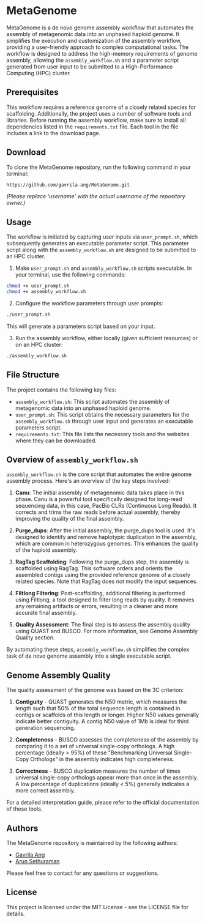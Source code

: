 # MetaGenome

MetaGenome is a de novo genome assembly workflow that automates the assembly of metagenomic data into an unphased haploid genome. It simplifies the execution and customization of the assembly workflow, providing a user-friendly approach to complex computational tasks. The workflow is designed to address the high-memory requirements of genome assembly, allowing the `assembly_workflow.sh` and a parameter script generated from user input to be submitted to a High-Performance Computing (HPC) cluster.

## Prerequisites

This workflow requires a reference genome of a closely related species for scaffolding. Additionally, the project uses a number of software tools and libraries. Before running the assembly workflow, make sure to install all dependencies listed in the `requirements.txt` file. Each tool in the file includes a link to the download page.

## Download

To clone the MetaGenome repository, run the following command in your terminal:

```bash
https://github.com/gavrila-ang/MetaGenome.git
```

*(Please replace 'username' with the actual username of the repository owner.)*

## Usage

The workflow is initiated by capturing user inputs via `user_prompt.sh`, which subsequently generates an executable parameter script. This parameter script along with the `assembly_workflow.sh` are designed to be submitted to an HPC cluster. 

1. Make `user_prompt.sh` and `assembly_workflow.sh` scripts executable. In your terminal, use the following commands:

```bash
chmod +x user_prompt.sh
chmod +x assembly_workflow.sh
```

2. Configure the workflow parameters through user prompts:

```bash
./user_prompt.sh
```
This will generate a parameters script based on your input.

3. Run the assembly workflow, either locally (given sufficient resources) or on an HPC cluster:

```bash
./assembly_workflow.sh
```

## File Structure

The project contains the following key files:

- `assembly_workflow.sh`: This script automates the assembly of metagenomic data into an unphased haploid genome.
- `user_prompt.sh`: This script obtains the necessary parameters for the `assembly_workflow.sh` through user input and generates an executable parameters script.
- `requirements.txt`: This file lists the necessary tools and the websites where they can be downloaded.

## Overview of `assembly_workflow.sh`

`assembly_workflow.sh` is the core script that automates the entire genome assembly process. Here's an overview of the key steps involved:

1. **Canu**: The initial assembly of metagenomic data takes place in this phase. Canu is a powerful tool specifically designed for long-read sequencing data, in this case, PacBio CLRs (Continuous Long Reads). It corrects and trims the raw reads before actual assembly, thereby improving the quality of the final assembly.

2. **Purge_dups**: After the initial assembly, the purge_dups tool is used. It's designed to identify and remove haplotypic duplication in the assembly, which are common in heterozygous genomes. This enhances the quality of the haploid assembly.

3. **RagTag Scaffolding**: Following the purge_dups step, the assembly is scaffolded using RagTag. This software orders and orients the assembled contigs using the provided reference genome of a closely related species. Note that RagTag does not modify the input sequences.

4. **Filtlong Filtering**: Post-scaffolding, additional filtering is performed using Filtlong, a tool designed to filter long reads by quality. It removes any remaining artifacts or errors, resulting in a cleaner and more accurate final assembly.

5. **Quality Assessment**: The final step is to assess the assembly quality using QUAST and BUSCO. For more information, see Genome Assembly Quality section.

By automating these steps, `assembly_workflow.sh` simplifies the complex task of de novo genome assembly into a single executable script.

## Genome Assembly Quality 

The quality assessment of the genome was based on the 3C criterion:

1. **Contiguity** - QUAST generates the N50 metric, which measures the length such that 50% of the total sequence length is contained in contigs or scaffolds of this length or longer. Higher N50 values generally indicate better contiguity. A contig N50 value of 1Mb is ideal for third generation sequencing. 

2. **Completeness** - BUSCO assesses the completeness of the assembly by comparing it to a set of universal single-copy orthologs. A high percentage (ideally > 95%) of these "Benchmarking Universal Single-Copy Orthologs" in the assembly indicates high completeness. 

3. **Correctness** - BUSCO duplication measures the number of times universal single-copy orthologs appear more than once in the assembly. A low percentage of duplications (ideally < 5%) generally indicates a more correct assembly.

For a detailed interpretation guide, please refer to the official documentation of these tools.

## Authors

The MetaGenome repository is maintained by the following authors:

- [Gavrila Ang](https://github.com/gavrila-ang)
- [Arun Sethuraman](https://github.com/arunsethuraman)

Please feel free to contact for any questions or suggestions.

## License

This project is licensed under the MIT License - see the LICENSE file for details.

